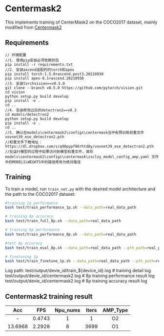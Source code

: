 # Centermask2

This implements training of CenterMask2 on the COCO2017 dataset, mainly modified from [Centermask2](https://link.zhihu.com/?target=https%3A//github.com/youngwanLEE/CenterMask)


## Requirements

```shell
// 环境配置
//1. 使用pip安装必须依赖的包
pip install -r requirements.txt
//2. 安装axcend适配的的torch和apex
pip install torch-1.5.0+ascend.post3.20210930
pip install apex-0.1+ascend.20210930
//3. 安装torchvision==v0.5.0
git clone --branch v0.5.0 https://github.com/pytorch/vision.git
cd vision 
python setup.py build develop
pip install -e .
cd ..
//4. 安装修改过后的detectron2==v0.3
cd models/detectron2
python setup.py build develop
pip install -e .
cd ..
//5. 确认在models\centermask2\configs\centermask当中有预训练权重文件vovnet39_ese_detectron2.pth
//权重文件下载地址： https://dl.dropbox.com/s/q98pypf96rhtd8y/vovnet39_ese_detectron2.pth 
//在运行模型的过程中如果访问到模型权重文件，请将models\centermask2\configs\centermask\zsclzy_model_config_amp.yaml 文件中的MODELS\WEGHTS中的路径修改为绝对路径
```

## Training

To train a model, run `train_net.py` with the desired model architecture and the path to the COCO2017 dataset:

```bash
#training 1p performance
bash test/train_performance_1p.sh --data_path=real_data_path

# training 8p accuracy
bash test/train_full_8p.sh --data_path=real_data_path

# training 8p performance
bash test/train_performance_8p.sh --data_path=real_data_path

#test 8p accuracy
bash test/train_eval_8p.sh --data_path=real_data_path --pth_path=real_pre_train_model_path

# finetuning 1p 
bash test/train_finetune_1p.sh --data_path=real_data_path --pth_path=real_pre_train_model_path
```

Log path:
    test/output/devie_id/train_${device_id}.log           # training detail log
    test/output/devie_id/centermask2.log  # 8p training performance result log
    test/output/devie_id/centermask2.log   # 8p training accuracy result log



## Centermask2 training result

|   Acc   |  FPS   | Npu_nums | Iters | AMP_Type |
| :-----: | :----: | :------: | :---: | :------: |
|    -    | 0.4743 |    1     |   1   |    O2    |
| 13.6968 | 2.2928 |    8     | 3699  |    O1    |